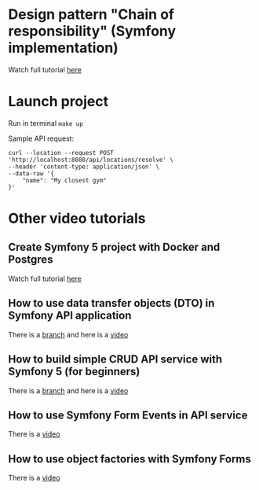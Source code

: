 # Design pattern "Chain of responsibility" (Symfony implementation)

Watch full tutorial [here](https://youtu.be/3KQlubIv684)

# Launch project

Run in terminal `make up`

Sample API request:

```
curl --location --request POST 'http://localhost:8080/api/locations/resolve' \
--header 'content-type: application/json' \
--data-raw '{
    "name": "My closest gym"
}'
```

# Other video tutorials

## Create Symfony 5 project with Docker and Postgres

Watch full tutorial [here](https://youtu.be/69wjRPQ0A_U)

## How to use data transfer objects (DTO) in Symfony API application
    
There is a [branch](https://github.com/Cap-Coding/symfony_api/tree/data_transfer_objects) and here is a [video](https://youtu.be/XxIhzgGv214)

## How to build simple CRUD API service with Symfony 5 (for beginners)
    
There is a [branch](https://github.com/Cap-Coding/symfony_api/tree/crud_api) and here is a [video](https://youtu.be/tbXpX4dAqjg)
 
## How to use Symfony Form Events in API service 
    
There is a [video](https://youtu.be/lLwx96DA_Ww)
 
## How to use object factories with Symfony Forms 
    
There is a [video](https://youtu.be/chgvsi6TWM8)
